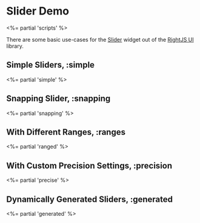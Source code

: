 # Slider Demo
<%= partial 'scripts' %>

There are some basic use-cases for the [Slider](/ui/slider) widget out of the
[RightJS UI](/ui) library.

## Simple Sliders, :simple
<%= partial 'simple' %>

## Snapping Slider, :snapping
<%= partial 'snapping' %>

## With Different Ranges, :ranges
<%= partial 'ranged' %>

## With Custom Precision Settings, :precision
<%= partial 'precise' %>

## Dynamically Generated Sliders, :generated
<%= partial 'generated' %>